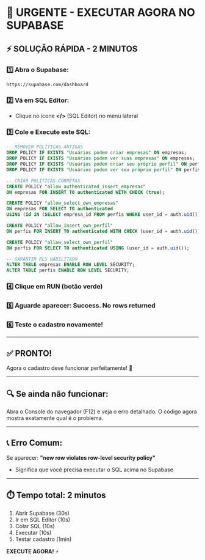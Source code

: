 # 🚨 URGENTE - EXECUTAR AGORA NO SUPABASE

## ⚡ SOLUÇÃO RÁPIDA - 2 MINUTOS

### 1️⃣ Abra o Supabase:
```
https://supabase.com/dashboard
```

### 2️⃣ Vá em SQL Editor:
- Clique no ícone **</>** (SQL Editor) no menu lateral

### 3️⃣ Cole e Execute este SQL:

```sql
-- REMOVER POLÍTICAS ANTIGAS
DROP POLICY IF EXISTS "Usuários podem criar empresas" ON empresas;
DROP POLICY IF EXISTS "Usuários podem ver suas empresas" ON empresas;
DROP POLICY IF EXISTS "Usuários podem criar seu próprio perfil" ON perfis;
DROP POLICY IF EXISTS "Usuários podem ver seu próprio perfil" ON perfis;

-- CRIAR POLÍTICAS CORRETAS
CREATE POLICY "allow_authenticated_insert_empresas"
ON empresas FOR INSERT TO authenticated WITH CHECK (true);

CREATE POLICY "allow_select_own_empresas"
ON empresas FOR SELECT TO authenticated
USING (id IN (SELECT empresa_id FROM perfis WHERE user_id = auth.uid()));

CREATE POLICY "allow_insert_own_perfil"
ON perfis FOR INSERT TO authenticated WITH CHECK (user_id = auth.uid());

CREATE POLICY "allow_select_own_perfil"
ON perfis FOR SELECT TO authenticated USING (user_id = auth.uid());

-- GARANTIR RLS HABILITADO
ALTER TABLE empresas ENABLE ROW LEVEL SECURITY;
ALTER TABLE perfis ENABLE ROW LEVEL SECURITY;
```

### 4️⃣ Clique em **RUN** (botão verde)

### 5️⃣ Aguarde aparecer: **Success. No rows returned**

### 6️⃣ Teste o cadastro novamente!

---

## ✅ PRONTO!

Agora o cadastro deve funcionar perfeitamente! 🚀

---

## 🔍 Se ainda não funcionar:

Abra o Console do navegador (F12) e veja o erro detalhado.
O código agora mostra exatamente qual é o problema.

---

## 📞 Erro Comum:

Se aparecer: **"new row violates row-level security policy"**
- Significa que você precisa executar o SQL acima no Supabase

---

## ⏱️ Tempo total: 2 minutos

1. Abrir Supabase (30s)
2. Ir em SQL Editor (10s)
3. Colar SQL (10s)
4. Executar (10s)
5. Testar cadastro (1min)

**EXECUTE AGORA!** ⚡

